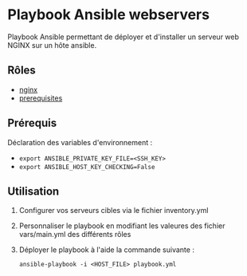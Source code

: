 Playbook Ansible webservers
=========

Playbook Ansible permettant de déployer et d'installer un serveur web NGINX sur un hôte ansible. 


Rôles
------------

  - [nginx](roles/nginx)
  - [prerequisites](roles/prerequisites/)


Prérequis
--------------

Déclaration des variables d'environnement :
  - `export ANSIBLE_PRIVATE_KEY_FILE=<SSH_KEY>`
  - `export ANSIBLE_HOST_KEY_CHECKING=False`


Utilisation
--------------

1. Configurer vos serveurs cibles via le fichier inventory.yml

2. Personnaliser le playbook en modifiant les valeures des fichier vars/main.yml des différents rôles

3. Déployer le playbook à l'aide la commande suivante :

    `ansible-playbook -i <HOST_FILE> playbook.yml`





